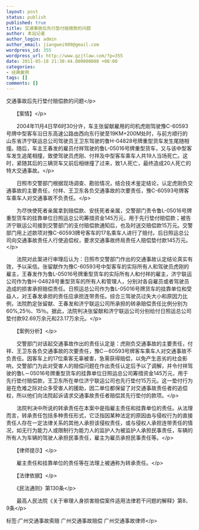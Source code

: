 ```yaml
---
layout: post
status: publish
published: true
title: 交通事故后先行垫付赔偿款的问题
author: 本站记者
author_login: admin
author_email: jiangwei909@gmail.com
wordpress_id: 355
wordpress_url: http://www.gzjtlaw.com/?p=355
date: 2011-05-18 21:30:44.000000000 +08:00
categories:
- 经典案例
tags: []
comments: []
---
```

<p>交通事故后先行垫付赔偿款的问题<&#47;p><p>　　【案情】<&#47;p><p>　　2004年11月4日早6时30分许，车主张留献雇用的司机虎刚驾驶豫C-60593号牌中型客车沿日东高速公路由西向东行驶至19KM+200M处时，与前方顺行的山东省济宁联运总公司驾驶员王卫东驾驶的鲁H-04828号牌重型货车发生尾随相撞。随后，车主王春发的雇员付祥驾驶的鲁L-05016号牌重型货车，又与该中型客车发生追尾相撞，致使驾驶员虎刚、付祥及中型客车乘车人共19人当场死亡。这时，紧随其后的三辆货车又前后相继撞了过来，致1人死亡，最终造成20人死亡的特大交通事故。<&#47;p><p>　　日照市交警部门根据现场调查、勘验情况，结合技术鉴定结论，认定虎刚负交通事故的主要责任，付祥、王卫东各负交通事故的次要责任，豫C-60593号牌客车乘车人对交通事故不负责任。<&#47;p><p>　　为尽快使死者亲属拿到赔偿款、安抚死者亲属，交警部门责令鲁L-05016号牌重型货车的挂靠单位日照运总公司筹措资金145万元，用于先行垫付赔偿款；被告济宁联运公司接到交警部门的支付赔偿款通知后，也及时送交赔偿款15万元。交警部门用上述款项对豫C-60593牌号客车的17名乘车人进行了赔付。后日照运总公司向交通事故责任人行使追偿权，要求交通事故终局责任人赔偿垫付款145万元。<&#47;p><p>　　法院对此案进行审理后认为：日照市交警部门作出的交通事故认定结论真实有效，予以采信。张留献作为豫C-60593号中型客车的实际所有人和驾驶员虎刚的雇主，王春发作为鲁L-05016号牌重型货车的实际所有人和付祥的雇主，济宁联运公司作为鲁H-04828号重型货车的所有人和管理人，分别对各自雇员或者驾驶员造成的损害承担赔偿责任。日照运总公司作为鲁L-05016号牌货车的挂靠单位和受益人，对王春发承担的责任应承担连带责任。综合三驾驶员过失大小和原因力比例，法院酌定张留献、王春发和济宁联运公司所承担的转承赔偿责任比例分别为60%,25％、15％。据此，法院判决张留献和济宁联运公司分别给付日照运总公司垫付款92.69万余元和23.17万余元。<&#47;p><p>　　【案例分析】<&#47;p><p>　　交警部门对该起交通事故作出的责任认定是：虎刚负交通事故的主要责任，付祥、王卫东各负交通事故的次要责任，豫C－60593号牌客车乘车人对交通事故不负责任。因客车上的17位乘客无辜被害，急需获得赔偿，以免产生恶劣的社会影响，交警部门为此对受害人的赔偿问题在作出责任认定后予以了调解，并令付祥驾驶的鲁L－05016号牌重型货车的挂靠单位日照运总公司筹措资金145万元，用于先行垫付赔偿款，王卫东所在单位济宁联运公司也先行垫付15万元。这一垫付行为是在危难之际对众多受害人的援助，因二单位都保留了对交通事故责任者的追偿权，所以他们向法院起诉请求交通事故责任者赔偿其先行垫付的款项。<&#47;p><p>　　法院判决中所说的转承责任在本案中是指雇主责任和挂靠单位的责任。从法理而言，转承责任包括多种责任形式，它泛指因某种法定的原因由与侵权行为的直接责任人存在一定法律关系的其他人承担该侵权责任，或与侵权人承担连带责任的情况，如无行为能力人或限制行为能力人的监护人为被监护人承担民事责任，车辆的所有人为车辆的驾驶人承担民事责任，雇主为雇员承担民事责任等。<&#47;p><p>　　【律师提示】<&#47;p><p>　　雇主责任和挂靠单位的责任等在法理上被通称为转承责任。<&#47;p><p>　　【法律依据】<&#47;p><p>　　《民法通则》第130条<&#47;p><p>　　最高人民法院《关于审理人身损害赔偿案件适用法律若干问题的解释》第8、9条<&#47;p><br&#47;><p>标签:广州交通事故索赔 广州交通事故赔偿 广州交通事故律师<&#47;p>
